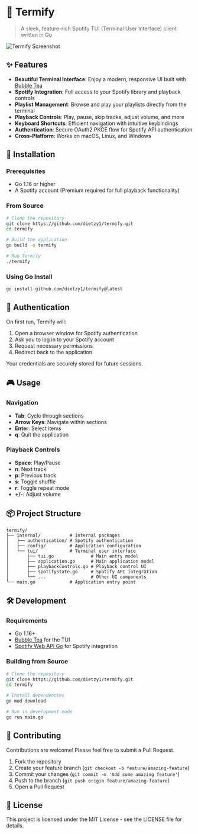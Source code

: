 # 🎵 Termify

> A sleek, feature-rich Spotify TUI (Terminal User Interface) client written in Go

![Termify Screenshot](https://github.com/dietzy1/termify/raw/main/assets/screenshot.png)

## ✨ Features

- **Beautiful Terminal Interface**: Enjoy a modern, responsive UI built with [Bubble Tea](https://github.com/charmbracelet/bubbletea)
- **Spotify Integration**: Full access to your Spotify library and playback controls
- **Playlist Management**: Browse and play your playlists directly from the terminal
- **Playback Controls**: Play, pause, skip tracks, adjust volume, and more
- **Keyboard Shortcuts**: Efficient navigation with intuitive keybindings
- **Authentication**: Secure OAuth2 PKCE flow for Spotify API authentication
- **Cross-Platform**: Works on macOS, Linux, and Windows

## 🚀 Installation

### Prerequisites

- Go 1.16 or higher
- A Spotify account (Premium required for full playback functionality)

### From Source

```bash
# Clone the repository
git clone https://github.com/dietzy1/termify.git
cd termify

# Build the application
go build -o termify

# Run Termify
./termify
```

### Using Go Install

```bash
go install github.com/dietzy1/termify@latest
```

## 🔑 Authentication

On first run, Termify will:

1. Open a browser window for Spotify authentication
2. Ask you to log in to your Spotify account
3. Request necessary permissions
4. Redirect back to the application

Your credentials are securely stored for future sessions.

## 🎮 Usage

### Navigation

- **Tab**: Cycle through sections
- **Arrow Keys**: Navigate within sections
- **Enter**: Select items
- **q**: Quit the application

### Playback Controls

- **Space**: Play/Pause
- **n**: Next track
- **p**: Previous track
- **s**: Toggle shuffle
- **r**: Toggle repeat mode
- **+/-**: Adjust volume

## 📦 Project Structure

```
termify/
├── internal/           # Internal packages
│   ├── authentication/ # Spotify authentication
│   ├── config/         # Application configuration
│   └── tui/            # Terminal user interface
│       ├── tui.go              # Main entry model
│       ├── application.go      # Main application model
│       ├── playbackControls.go # Playback control UI
│       ├── spotifyState.go     # Spotify API integration
│       └── ...                 # Other UI components
└── main.go             # Application entry point
```

## 🛠️ Development

### Requirements

- Go 1.16+
- [Bubble Tea](https://github.com/charmbracelet/bubbletea) for the TUI
- [Spotify Web API Go](https://github.com/zmb3/spotify) for Spotify integration

### Building from Source

```bash
# Clone the repository
git clone https://github.com/dietzy1/termify.git
cd termify

# Install dependencies
go mod download

# Run in development mode
go run main.go
```

## 🤝 Contributing

Contributions are welcome! Please feel free to submit a Pull Request.

1. Fork the repository
2. Create your feature branch (`git checkout -b feature/amazing-feature`)
3. Commit your changes (`git commit -m 'Add some amazing feature'`)
4. Push to the branch (`git push origin feature/amazing-feature`)
5. Open a Pull Request

## 📝 License

This project is licensed under the MIT License - see the LICENSE file for details.
